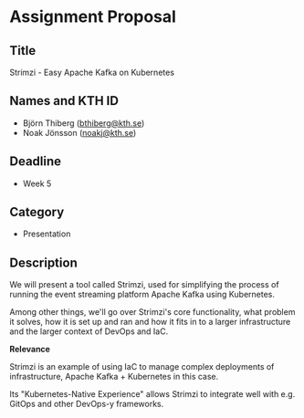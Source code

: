 # Assignment Proposal

## Title

Strimzi - Easy Apache Kafka on Kubernetes

## Names and KTH ID

  - Björn Thiberg (bthiberg@kth.se)
  - Noak Jönsson (noakj@kth.se)

## Deadline

- Week 5

## Category

- Presentation

## Description

We will present a tool called Strimzi, used for simplifying the process of running the event streaming platform Apache Kafka using Kubernetes. 

Among other things, we'll go over Strimzi's core functionality, what problem it solves, how it is set up and ran and how it fits in to a larger infrastructure and the larger context of DevOps and IaC.

**Relevance**

Strimzi is an example of using IaC to manage complex deployments of infrastructure, Apache Kafka + Kubernetes in this case.

Its "Kubernetes-Native Experience" allows Strimzi to integrate well with e.g. GitOps and other DevOps-y frameworks.
